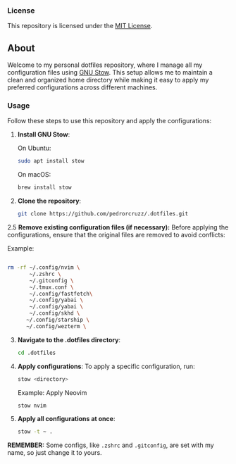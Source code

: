 ### License

This repository is licensed under the [MIT License](LICENSE).

## About
Welcome to my personal dotfiles repository, where I manage all my configuration files using [GNU Stow](https://www.gnu.org/software/stow/). This setup allows me to maintain a clean and organized home directory while making it easy to apply my preferred configurations across different machines.

### Usage
Follow these steps to use this repository and apply the configurations:

1. **Install GNU Stow**:

    On Ubuntu:
    ```bash
    sudo apt install stow
    ```
    On macOS:
    ```bash
    brew install stow
    ```

2. **Clone the repository**:
    ```bash
    git clone https://github.com/pedrorcruzz/.dotfiles.git
    ```

2.5 **Remove existing configuration files (if necessary):** 
Before applying the configurations, ensure that the original files are removed to avoid conflicts:

Example:

```bash

rm -rf ~/.config/nvim \
       ~/.zshrc \
       ~/.gitconfig \
       ~/.tmux.conf \
       ~/.config/fastfetch\
       ~/.config/yabai \
       ~/.config/yabai \
       ~/.config/skhd \
      ~/.config/starship \
      ~/.config/wezterm \


```

3. **Navigate to the .dotfiles directory**:
    ```bash
    cd .dotfiles
    ```

4. **Apply configurations**:
     To apply a specific configuration, run:

    ```bash
    stow <directory>
    ```

    Example: Apply Neovim
    ```bash
    stow nvim
    ```

6. **Apply all configurations at once**:
    ```bash
    stow -t ~ .
    ```

**REMEMBER:** Some configs, like `.zshrc` and `.gitconfig`, are set with my name, so just change it to yours.
